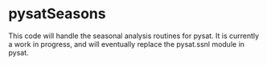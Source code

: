 # pysatSeasons

This code will handle the seasonal analysis routines for pysat.  It is currently a work in progress, and will eventually replace the pysat.ssnl module in pysat.

